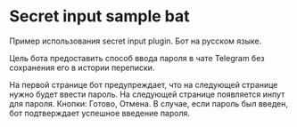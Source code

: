 # Secret input sample bat

Пример использования secret input plugin. Бот на русском языке. 

Цель бота предоставить способ ввода пароля в чате Telegram без сохранения его в истории переписки.

На первой странице бот предупреждает, что на следующей странице нужно будет ввести пароль. 
На следующей странице появляется инпут для пароля. Кнопки: Готово, Отмена.
В случае, если пароль был введен, бот подтверждает успешное введение пароля.
